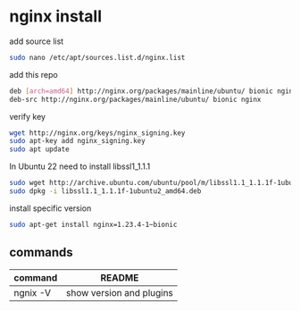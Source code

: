 # nginx install 
add source list

```sh
sudo nano /etc/apt/sources.list.d/nginx.list
```

add this repo 
```sh
deb [arch=amd64] http://nginx.org/packages/mainline/ubuntu/ bionic nginx
deb-src http://nginx.org/packages/mainline/ubuntu/ bionic nginx
```

verify key
```sh
wget http://nginx.org/keys/nginx_signing.key
sudo apt-key add nginx_signing.key
sudo apt update
```

In Ubuntu 22 need to install libssl1_1.1.1
```sh
sudo wget http://archive.ubuntu.com/ubuntu/pool/m/libssl1.1_1.1.1f-1ubuntu2_amd64.deb
sudo dpkg -i libssl1.1_1.1.1f-1ubuntu2_amd64.deb
```
install specific version
```sh
sudo apt-get install nginx=1.23.4-1~bionic
```

## commands

|command | README |
| ------ | ------ |
|ngnix -V | show version and plugins |
